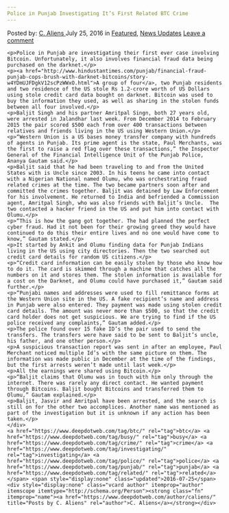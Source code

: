 ```yaml
---
Police in Punjab Investigating It’s First Related BTC Crime
---
```

<article class="post-listing post-14895 post type-post status-publish format-standard has-post-thumbnail hentry  tag-busy tag-crime tag-investigating tag-police tag-punjab tag-related">
    <div class="post-inner">
        <span>Posted by: <a href="https://www.deepdotweb.com/author/caliens/" title="">C. Aliens </a></span>
    <span>July 25, 2016</span>
    <span>in <a href="https://www.deepdotweb.com/category/deepdot-news/" rel="category tag">Featured</a>, <a href="https://www.deepdotweb.com/category/news-updates/" rel="category tag">News Updates</a></span>
    <span><a href="https://www.deepdotweb.com/2016/07/25/police-punjab-busy-investigating-first-related-btc-crime/#respond">Leave a comment</a></span>
    </p>
    <div class="clear"></div>
    
    <p>Police in Punjab are investigating their first ever case involving Bitcoin. Unfortunately, it also involves financial fraud data being purchased on the darknet.</p>
    <p><a href="http://www.hindustantimes.com/punjab/financial-fraud-punjab-cops-brush-with-darknet-bitcoins/story-w4YDmUJFDgkV12scPzWWxO.html">A group of four</a>, two Punjab residents and two residence of the US stole Rs 1.2-crore worth of US Dollars using stole credit card data bought on darknet. Bitcoin was used to buy the information they used, as well as sharing in the stolen funds between all four involved.</p>
    <p>Baljit Singh and his partner Amritpal Singn, both 27 years old, were arrested in Jalandhar last week. From December 2014 to February 2015 the pair scored $500 each from over 400 transactions between relatives and friends living in the US using Western Union.</p>
    <p>“Western Union is a US bases money transfer company with hundreds of agents in Punjab. Its prime agent is the state, Paul Merchants, was the first to raise a red flag over these transactions,” the Inspector General of the Financial Intelligence Unit of the Punjab Police, Ananya Gautam said.</p>
    <p>Baljit said that he had been traveling to and from the United States with is Uncle since 2003. In his teens he came into contact with a Nigerian National named Olumu, who was orchestrating fraud related crimes at the time. The two became partners soon after and committed the crimes together. Baljit was detained by Law Enforcement for his involvement. He returned to India and befriended a Commission agent, Amritpal Singh, who was also friends with Baljit’s Uncle.  The two contacted a hacker friend in the US and put him into contact with Olumu.</p>
    <p>“This is how the gang got together. The had planned the perfect cyber fraud. Had it not been for their growing greed they would have continued to do this their entire lives and no one would have come to know,” Gautam stated.</p>
    <p>It started by Ankit and Olumu finding data for Punjab Indians living in the US using city directories. Then the two searched out credit card details for random US citizens.</p>
    <p>“Credit card information can be easily stolen by those who know how to do it. The card is skimmed through a machine that catches all the numbers on it and stores them. The stolen information is available for a cost on the Darknet, and Olumu could have purchased it,” Gautam said further.</p>
    <p>“Punjabi names and addresses were used to fill remittance forms at the Western Union site in the US. A fake recipient’s name and address in Punjab were also entered. They payment was made using stolen credit card details. The amount was never more than $500, so that the credit card holder does not get suspicious. We are trying to find if the US police received any complaints,” Gautam added.</p>
    <p>The police found over 15 fake ID’s the pair used to send the transfers. The transfers were have said to be sent to Baljit’s uncle, his father, and one other person.</p>
    <p>A suspicious transaction report was sent in after an employee, Paul Merchant noticed multiple Id’s with the same picture on them. The information was made public in December at the time of the findings, but the first arrests weren’t made until last week.</p>
    <p>All the earnings were shared using Bitcoin.</p>
    <p>“Baljit claims that Olumu was in touch with him only through the internet. There was rarely any direct contact. He wanted payment through Bitcoins. Baljit bought Bitcoins and transferred them to Olumu,” Gautam explained.</p>
    <p>Baljit, Jasvir and Amritpal have been arrested, and the search is still on for the other two accomplices. Another name was mentioned as part of the investigation but it is unknown if any action has been taken.</p>
    </div>
    <a href="https://www.deepdotweb.com/tag/btc/" rel="tag">btc</a> <a href="https://www.deepdotweb.com/tag/busy/" rel="tag">busy</a> <a href="https://www.deepdotweb.com/tag/crime/" rel="tag">crime</a> <a href="https://www.deepdotweb.com/tag/investigating/" rel="tag">investigating</a> <a href="https://www.deepdotweb.com/tag/police/" rel="tag">police</a> <a href="https://www.deepdotweb.com/tag/punjab/" rel="tag">punjab</a> <a href="https://www.deepdotweb.com/tag/related/" rel="tag">related</a></span> <span style="display:none" class="updated">2016-07-25</span>
    <div style="display:none" class="vcard author" itemprop="author" itemscope itemtype="http://schema.org/Person"><strong class="fn" itemprop="name"><a href="https://www.deepdotweb.com/author/caliens/" title="Posts by C. Aliens" rel="author">C. Aliens</a></strong></div>
    
